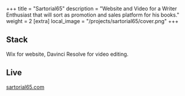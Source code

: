 +++
title = "Sartorial65"
description = "Website and Video for a Writer Enthusiast that will sort as promotion and sales platform for his books."
weight = 2
[extra]
local_image = "/projects/sartorial65/cover.png"
+++

## Stack
Wix for website, Davinci Resolve for video editing.

## Live
[sartorial65.com](https://sartorial65.com)



